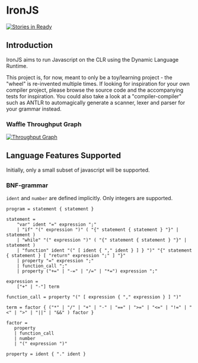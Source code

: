 # IronJS

[![Stories in Ready](https://badge.waffle.io/johanstenberg92/IronJS.svg?label=ready&title=Ready)](http://waffle.io/johanstenberg92/IronJS)

## Introduction
IronJS aims to run Javascript on the CLR using the Dynamic Language Runtime.

This project is, for now, meant to only be a toy/learning project - the "wheel"
is re-invented multiple times. If looking for inspiration for your own compiler project,
please browse the source code and the accompanying tests for inspiration. You could also
take a look at a "compiler-compiler" such as ANTLR to automagically generate a scanner,
lexer and parser for your grammar instead.

### Waffle Throughput Graph

[![Throughput Graph](https://graphs.waffle.io/johanstenberg92/IronJS/throughput.svg)](https://waffle.io/johanstenberg92/IronJS/metrics/throughput)

## Language Features Supported
Initially, only a small subset of javascript will be supported.

### BNF-grammar
`ident` and `number` are defined implicitly. Only integers are supported.

```
program = statement { statement }

statement =
    "var" ident "=" expression ";"
	| "if" "(" expression ")" ( "{" statement { statement } "}" | statement )
	| "while" "(" expression ")" ( "{" statement { statement } "}" | statement )
	| "function" ident "(" [ ident { "," ident } ] } ")" "{" statement { statement } [ "return" expression ";" ] "}"
	| property "=" expression ";"
	| function_call ";"
	| property ("+=" | "-=" | "/=" | "*=") expression ";"

expression = 
    ["+" | "-"] term

function_call = property "(" [ expression { "," expression } ] ")"

term = factor { ("*" | "/" | "+" | "-" | "==" | ">=" | "<=" | "!=" | "<" | ">" | "||" | "&&" ) factor }

factor =
   property
   | function_call
   | number
   | "(" expression ")"

property = ident { "." ident }
```